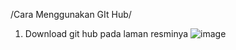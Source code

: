 /Cara Menggunakan GIt Hub/

1. Download git hub pada laman resminya
![image](https://user-images.githubusercontent.com/115474879/196041408-a5385ba6-31db-4042-9638-77a9a0bd8ab4.png)


